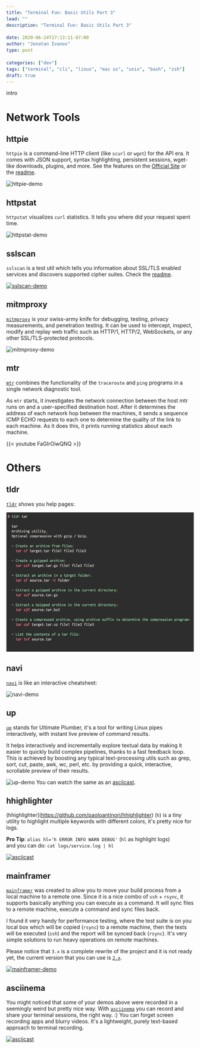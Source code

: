 ```yaml
---
title: "Terminal Fun: Basic Utils Part 3"
lead: ""
description: "Terminal Fun: Basic Utils Part 3"

date: 2020-06-24T17:13:11-07:00
author: "Jonatan Ivanov"
type: post

categories: ["dev"]
tags: ["terminal", "cli", "linux", "mac os", "unix", "bash", "zsh"]
draft: true
---
```


intro
<!--more-->

# Network Tools

## httpie

`httpie` is a command-line HTTP client (like `scurl` or `wget`) for the API era. It comes with JSON support, syntax highlighting, persistent sessions, wget-like downloads, plugins, and more. See the features on the [Official Site](https://httpie.org/) or the [readme](https://github.com/jakubroztocil/httpie).

![httpie-demo](https://raw.githubusercontent.com/jakubroztocil/httpie/b7c8bf08002b48b5c82df61f5aec09a556f91b74/httpie.gif)

## httpstat

`httpstat` visualizes `curl` statistics. It tells you where did your request spent time.

![httpstat-demo](https://raw.githubusercontent.com/reorx/httpstat/f95b2e9da3b2e8448541871dd173e50ea18600a0/screenshot.png)

## sslscan

`sslscan` is a test util which tells you information about SSL/TLS enabled services and discovers supported cipher suites. Check the [readme](https://github.com/rbsec/sslscan).

[![sslscan-demo](https://asciinema.org/a/341018.svg)](https://asciinema.org/a/341018)

## mitmproxy

[`mitmproxy`](https://mitmproxy.org/) is your swiss-army knife for debugging, testing, privacy measurements, and penetration testing. It can be used to intercept, inspect, modify and replay web traffic such as HTTP/1, HTTP/2, WebSockets, or any other SSL/TLS-protected protocols.

![mitmproxy-demo](https://raw.githubusercontent.com/mitmproxy/mitmproxy/982508d30f887b4fe8b2a855792ae1e33f378222/docs/src/static/screenshots/mitmproxy.png)

## mtr

[`mtr`](https://www.bitwizard.nl/mtr/) combines the functionality of the `traceroute` and `ping` programs in a single network diagnostic tool.

As `mtr` starts, it investigates the network connection between the host mtr runs on and a user-specified destination host. After it determines the address of each network hop between the machines, it sends a sequence ICMP ECHO requests to each one to determine the quality of the link to each machine. As it does this, it prints running statistics about each machine.

{{< youtube FaGIrOiwQNQ >}}
<br>

# Others

## tldr

[`tldr`](https://github.com/tldr-pages/tldr) shows you help pages:

![tldr-demo](https://raw.githubusercontent.com/tldr-pages/tldr/b7c5aefbf8d2886ccb5718e8483c72884b12ec75/images/screenshot.png)

## navi

[`navi`](https://github.com/denisidoro/navi) is like an  interactive cheatsheet:

![navi-demo](https://user-images.githubusercontent.com/3226564/76437136-ddc35900-6397-11ea-823c-d2da7615fe60.gif)

## up

[`up`](https://github.com/akavel/up) stands for Ultimate Plumber, it's a tool for writing Linux pipes interactively, with instant live preview of command results.

It helps interactively and incrementally explore textual data by making it easier to quickly build complex pipelines, thanks to a fast feedback loop. This is achieved by boosting any typical text-processing utils such as grep, sort, cut, paste, awk, wc, perl, etc. by providing a quick, interactive, scrollable preview of their results.

![up-demo](https://raw.githubusercontent.com/akavel/up/0a2293dc0bf3012dc0566e9e8c58986f7372d95c/up.gif)
You can watch the same as an [asciicast](https://asciinema.org/a/208538).

## hhighlighter

(hhighlighter](https://github.com/paoloantinori/hhighlighter) (`h`) is a tiny utility to highlight multiple keywords with different colors, it's pretty nice for logs.

**Pro Tip**: `alias hl='h ERROR INFO WARN DEBUG'` (`hl` as highlight logs)  
and you can do: `cat logs/service.log | hl`

[![asciicast](https://asciinema.org/a/341034.svg)](https://asciinema.org/a/341034)

## mainframer

[`mainframer`](https://github.com/buildfoundation/mainframer) was created to allow you to move your build process from a local machine to a remote one. Since it is a nice combo of `ssh` + `rsync`, it supports basically anything you can execute as a command. It will sync files to a remote machine, execute a command and sync files back.

I found it very handy for performance testing, where the test suite is on you local box which will be copied (`rsync`) to a remote machine, then the tests will be executed (`ssh`) and the report will be synced back (`rsync`). It's very simple solutions to run heavy operations on remote machines.

Please notice that `3.x` is a complete rewrite of the project and it is not ready yet, the current version that you can use is [`2.x`](https://github.com/buildfoundation/mainframer/tree/2.x).

[![mainframer-demo](https://asciinema.org/a/101327.svg)](https://asciinema.org/a/101327)

## asciinema

You might noticed that some of your demos above were recorded in a seemingly weird but pretty nice way. With [`asciinema`](https://asciinema.org/) you can record and share your terminal sessions, the right way. :) You can forget screen recording apps and blurry videos. It's a lightweight, purely text-based approach to terminal recording.

[![asciicast](https://asciinema.org/a/335480.svg)](https://asciinema.org/a/335480)
